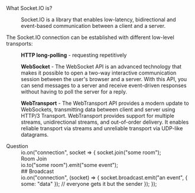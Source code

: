 <dl>
<dt>What Socket.IO is?</dt>
<dd><p>
Socket.IO is a library that enables low-latency, bidirectional and event-based communication between a client and a server.
</p></dd>

<dt> 
<p>
The Socket.IO connection can be established with different low-level transports:
</p>
</dt>
<dd>
<p>
<b>HTTP long-polling</b> - requesting repetitively
<p>
<b>WebSocket</b> - The WebSocket API is an advanced technology that makes it possible to open a two-way interactive communication session between the user's browser and a server. With this API, you can send messages to a server and receive event-driven responses without having to poll the server for a reply. 
</p>
<p>
<b>WebTransport</b>  - The WebTransport API provides a modern update to WebSockets, transmitting data between client and server using HTTP/3 Transport. WebTransport provides support for multiple streams, unidirectional streams, and out-of-order delivery. 
  It enables reliable transport via streams and unreliable transport via UDP-like datagrams.
</p>
</p>
</dd>



<dt>Question</dt>
<dd>
  io.on("connection", socket => {
  socket.join("some room");
  <br>Room Join<br>
  io.to("some room").emit("some event");
  <br>## Broadcast <br>
  io.on("connection", (socket) => {
  socket.broadcast.emit("an event", { some: "data" }); // everyone gets it but the sender
});
});  
</dd>
</dl>
